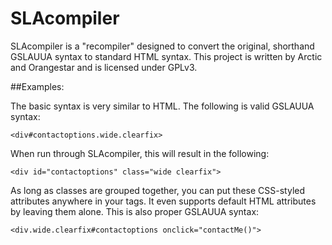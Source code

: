 SLAcompiler
===========

SLAcompiler is a "recompiler" designed to convert the original, shorthand GSLAUUA syntax to standard HTML syntax. This project is written by Arctic and Orangestar and is licensed under GPLv3.

##Examples:

The basic syntax is very similar to HTML. The following is valid GSLAUUA syntax:

    <div#contactoptions.wide.clearfix>

When run through SLAcompiler, this will result in the following:

    <div id="contactoptions" class="wide clearfix">

As long as classes are grouped together, you can put these CSS-styled attributes anywhere in your tags. It even supports default HTML attributes by leaving them alone. This is also proper GSLAUUA syntax:

    <div.wide.clearfix#contactoptions onclick="contactMe()">

<!-- /*This text kept for prosperity*/

This is a compiler for GSLAUUA written by myself and orangestar written in python

Its basic syntax is <tag.class#id>

Example: <div.box1#wide> is the same as <div id="box1" class="wide">


Licensed under GPLv3 -->
